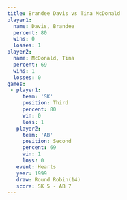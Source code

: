 ```yaml
---
title: Brandee Davis vs Tina McDonald
player1:              
  name: Davis, Brandee
  percent: 80         
  wins: 0             
  losses: 1           
player2:              
  name: McDonald, Tina
  percent: 69         
  wins: 1             
  losses: 0           
games:
 - player1:         
     team: 'SK'     
     position: Third
     percent: 80    
     win: 0         
     loss: 1        
   player2:          
     team: 'AB'      
     position: Second
     percent: 69     
     win: 1          
     loss: 0         
   event: Hearts        
   year: 1999           
   draw: Round Robin(14)
   score: SK 5 - AB 7   
---
```

